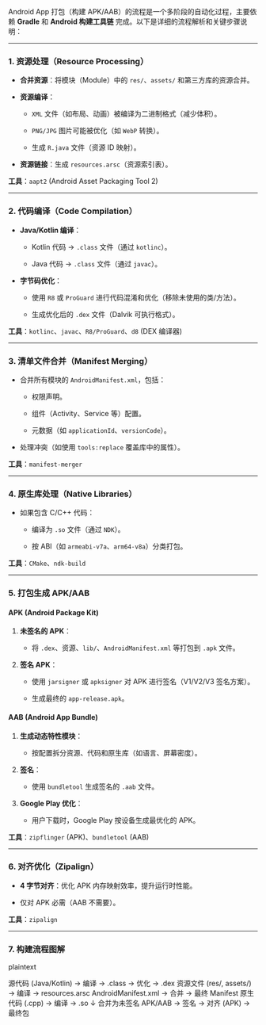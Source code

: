 Android App 打包（构建 APK/AAB）的流程是一个多阶段的自动化过程，主要依赖 **Gradle** 和 **Android 构建工具链** 完成。以下是详细的流程解析和关键步骤说明：

---

### **1. 资源处理（Resource Processing）**

- **合并资源**：将模块（Module）中的 `res/`、`assets/` 和第三方库的资源合并。
    
- **资源编译**：
    
    - `XML` 文件（如布局、动画）被编译为二进制格式（减少体积）。
        
    - `PNG/JPG` 图片可能被优化（如 `WebP` 转换）。
        
    - 生成 `R.java` 文件（资源 ID 映射）。
        
- **资源链接**：生成 `resources.arsc`（资源索引表）。
    

**工具**：`aapt2` (Android Asset Packaging Tool 2)

---

### **2. 代码编译（Code Compilation）**

- **Java/Kotlin 编译**：
    
    - Kotlin 代码 → `.class` 文件（通过 `kotlinc`）。
        
    - Java 代码 → `.class` 文件（通过 `javac`）。
        
- **字节码优化**：
    
    - 使用 `R8` 或 `ProGuard` 进行代码混淆和优化（移除未使用的类/方法）。
        
    - 生成优化后的 `.dex` 文件（Dalvik 可执行格式）。
        

**工具**：`kotlinc`、`javac`、`R8/ProGuard`、`d8` (DEX 编译器)

---

### **3. 清单文件合并（Manifest Merging）**

- 合并所有模块的 `AndroidManifest.xml`，包括：
    
    - 权限声明。
        
    - 组件（Activity、Service 等）配置。
        
    - 元数据（如 `applicationId`、`versionCode`）。
        
- 处理冲突（如使用 `tools:replace` 覆盖库中的属性）。
    

**工具**：`manifest-merger`

---

### **4. 原生库处理（Native Libraries）**

- 如果包含 C/C++ 代码：
    
    - 编译为 `.so` 文件（通过 `NDK`）。
        
    - 按 ABI（如 `armeabi-v7a`、`arm64-v8a`）分类打包。
        

**工具**：`CMake`、`ndk-build`

---

### **5. 打包生成 APK/AAB**

#### **APK (Android Package Kit)**

1. **未签名的 APK**：
    
    - 将 `.dex`、资源、`lib/`、`AndroidManifest.xml` 等打包到 `.apk` 文件。
        
2. **签名 APK**：
    
    - 使用 `jarsigner` 或 `apksigner` 对 APK 进行签名（V1/V2/V3 签名方案）。
        
    - 生成最终的 `app-release.apk`。
        

#### **AAB (Android App Bundle)**

1. **生成动态特性模块**：
    
    - 按配置拆分资源、代码和原生库（如语言、屏幕密度）。
        
2. **签名**：
    
    - 使用 `bundletool` 生成签名的 `.aab` 文件。
        
3. **Google Play 优化**：
    
    - 用户下载时，Google Play 按设备生成最优化的 APK。
        

**工具**：`zipflinger` (APK)、`bundletool` (AAB)

---

### **6. 对齐优化（Zipalign）**

- **4 字节对齐**：优化 APK 内存映射效率，提升运行时性能。
    
- 仅对 APK 必需（AAB 不需要）。
    

**工具**：`zipalign`

---

### **7. 构建流程图解**

plaintext

源代码 (Java/Kotlin) → 编译 → .class → 优化 → .dex
资源文件 (res/, assets/) → 编译 → resources.arsc
AndroidManifest.xml → 合并 → 最终 Manifest
原生代码 (.cpp) → 编译 → .so
↓
合并为未签名 APK/AAB → 签名 → 对齐 (APK) → 最终包